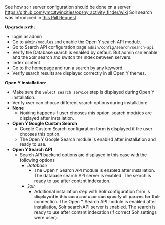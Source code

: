 See how solr server configuration should be done on a server
https://github.com/ymcatwincities/openy_activity_finder/wiki
Solr search was introduced in [this Pull Request](https://github.com/ymcatwincities/openy/pull/1967)


**Upgrade path:**

- login as admin
- Go to `admin/modules` and enable the Open Y search API module.
- Go to Search API configuration page `admin/config/search/search-api`
- Verify the Database search is enabled by default. But admin can enable and the Solr search and switch the index between servers.
- Index content
-  Go to the homepage and run a search by any keyword
- Verify search results are displayed correctly in all Open Y themes.

**Open Y installation:**

* Make sure the `Select search service` step is displayed during Open Y installation.
* Verify user can choose different search options during installation:
* **None**
  * Nothing happens if user chooses this option, search modules are displayed after installation.
* **Open Y Google Custom Search**
  * Google Custom Search configuration form is displayed if the user chooses this option.
  * The Open Y Google Search module is enabled after installation and ready to use.
* **Open Y Search API**
  * Search API backend options are displayed in this case with the following options:
    * _Database_
      * The Open Y Search API module is enabled after installation. The database search API server is enabled. The search is ready to use after content indexation.
    * _Solr_
      * Additional installation step with Solr configuration form is displayed in this case and user can specify all params for Solr connection. The Open Y Search API module is enabled after installation, Solr search API server is enabled. The search is ready to use after content indexation (if correct Solr settings were used).
